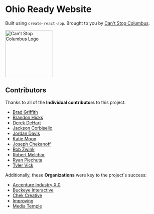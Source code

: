 # Ohio Ready Website

Built using `create-react-app`. Brought to you by [Can't Stop Columbus](https://cantstopcolumbus.com).


[<img src="https://chek.media/0hz" alt="Can't Stop Columbus Logo" width="150"/>](https://cantstopcolumbus.com)


## Contributors

Thanks to all of the **Individual contributors** to this project:

- [Brad Griffith](https://www.linkedin.com/in/bradgriffith/)
- [Brandon Hicks](https://www.linkedin.com/in/slythr/)
- [Derek DeHart](https://www.linkedin.com/in/derekdehart/)
- [Jackson Corbisello](https://github.com/jcorbisello)
- [Jordan Davis](https://www.linkedin.com/in/jordan-davis-96116310/)
- [Katie Moon](https://github.com/katiemoon1)
- [Joseph Chekanoff](https://github.com/jchekanoff)
- [Rob Zwink](https://github.com/rzwink)
- [Robert Melchor](https://www.linkedin.com/in/robert-j-melchor-pmp-psm-97570555)
- [Ryan Piechuta](https://github.com/rpie3)
- [Tyler Vick](https://github.com/tjvick)

Additionally, these **Organizations** were key to the project's success:

- [Accenture Industry X.0](https://www.accenture.com/us-en/services/industryx0-index)
- [Buckeye Interactive](https://buckeyeinteractive.com/)
- [Chek Creative](https://chekcreative.com)
- [Improving](https://improving.com/)
- [Media Temple](https://mediatemple.net)
